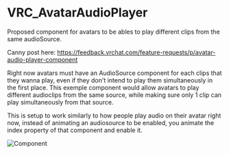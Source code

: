 # VRC_AvatarAudioPlayer
Proposed component for avatars to be ables to play different clips from the same audioSource.

Canny post here:
https://feedback.vrchat.com/feature-requests/p/avatar-audio-player-component

Right now avatars must have an AudioSource component for each clips that they wanna play, even if they don't intend to play them simultaneously in the first place.
This exemple component would allow avatars to play different audioclips from the same source, while making sure only 1 clip can play simultaneously from that source.

This is setup to work similarly to how people play audio on their avatar right now,
instead of animating an audiosource to be enabled, you animate the index property of that component and enable it.


![Component](https://i.imgur.com/JOSTxXD.png)

